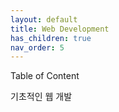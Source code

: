 ```yaml
---
layout: default
title: Web Development
has_children: true
nav_order: 5
---
```


Table of Content

기초적인 웹 개발